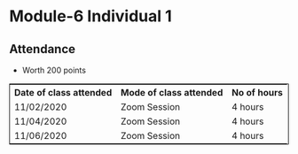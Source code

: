 # Module-6 Individual 1

## Attendance
- Worth 200 points

<table style="width:100%;border: 1px solid black;">
<tr>
<th>Date of class attended</th>	
<th>Mode of class attended</th>
<th>No of hours</th>
</tr>
<tr>
<td>11/02/2020</td>
<td>Zoom Session</td>
<td>4 hours</td>
</tr>
<tr>
<td>11/04/2020</td>
<td>Zoom Session</td>
<td> 4 hours</td>  
</tr>
<tr>
<td>11/06/2020</td>
<td>Zoom Session</td>
<td> 4 hours</td>  
</tr>
</table>

